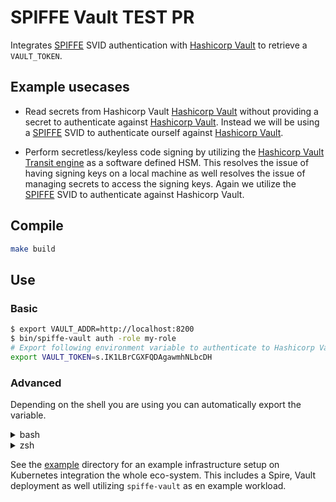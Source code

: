 # SPIFFE Vault TEST PR 

Integrates [SPIFFE][spiffe] SVID authentication with [Hashicorp Vault][hashivault] to retrieve a `VAULT_TOKEN`.

## Example usecases

- Read secrets from Hashicorp Vault [Hashicorp Vault][hashivault] without providing a secret to authenticate against [Hashicorp Vault][hashivault]. Instead we will be using a [SPIFFE][spiffe] SVID to authenticate ourself against [Hashicorp Vault][hashivault].

- Perform secretless/keyless code signing by utilizing the [Hashicorp Vault Transit engine](https://www.vaultproject.io/docs/secrets/transit) as a software defined HSM. This resolves the issue of having signing keys on a local machine as well resolves the issue of managing secrets to access the signing keys. Again we utilize the [SPIFFE][spiffe] SVID to authenticate against Hashicorp Vault.

[hashivault]: https://vaultproject.org "hashicorp Vault"
[spiffe]: https://spiffe.io "SPIFFE"

## Compile

```bash
make build
```

## Use

### Basic

```bash
$ export VAULT_ADDR=http://localhost:8200
$ bin/spiffe-vault auth -role my-role
# Export following environment variable to authenticate to Hashicorp Vault
export VAULT_TOKEN=s.IK1LBrCGXFQDAgawmhNLbcDH
```

### Advanced

Depending on the shell you are using you can automatically export the variable.

<details>
  <summary>bash</summary>

```bash
$ export VAULT_ADDR=http://localhost:8200
$ echo "$(bin/spiffe-vault auth -role my-role)" > /tmp/spiffe-vault
$ source /tmp/spiffe-vault
$ vault kv get secrets/my-key
====== Metadata ======
Key              Value
---              -----
created_time     2021-08-24T08:20:54.925866504Z
deletion_time    n/a
destroyed        false
version          1

============= Data =============
Key                       Value
---                       -----
username                  marco
password                  Supers3cr3t!
$ vault token lookup
Key                 Value
---                 -----
accessor            rwpXIHXzbVIMN2TL25Lfssef
creation_time       1629970184
creation_ttl        1m
display_name        jwt-spiffe://dev.localhost/ns/my-app/sa/my-app-backend
entity_id           8904661e-5a9f-3af5-c269-257e8a0a31d0
expire_time         2021-08-26T09:30:44.424072877Z
explicit_max_ttl    0s
id                  s.eOdhqe1hVV0OPS7M0TSeEqjG
issue_time          2021-08-26T09:29:44.424078028Z
meta                map[role:my-role]
num_uses            0
orphan              true
path                auth/jwt/login
policies            [default my-role]
renewable           true
ttl                 13s
type                service
$ vault token renew
Key                  Value
---                  -----
token                s.f1mFvr0TdEuvmfcZT0jBLCc5
token_accessor       vxginlb81XMEIPefLpRz1P24
token_duration       1m
token_renewable      true
token_policies       ["default" "my-role"]
identity_policies    []
policies             ["default" "my-role"]
token_meta_role      my-role
$ vault token lookup
Key                  Value
---                  -----
accessor             vxginlb81XMEIPefLpRz1P24
creation_time        1629970320
creation_ttl         1m
display_name         jwt-spiffe://dev.localhost/ns/my-app/sa/my-app-backend
entity_id            8904661e-5a9f-3af5-c269-257e8a0a31d0
expire_time          2021-08-26T09:33:53.57444787Z
explicit_max_ttl     0s
id                   s.f1mFvr0TdEuvmfcZT0jBLCc5
issue_time           2021-08-26T09:32:00.135787193Z
last_renewal         2021-08-26T09:32:53.574447972Z
last_renewal_time    1629970373
meta                 map[role:my-role]
num_uses             0
orphan               true
path                 auth/jwt/login
policies             [default my-role]
renewable            true
ttl                  56s
type                 service
$ vault write transit/sign/my-key input="$(echo stuff | base64)"
Key            Value
---            -----
key_version    1
signature      vault:v1:MEUCIFAWmHPyLJ6V0mjMgqr5UnV40bkCEUEGqApcYI54VAPIAiEAqyG2VkFc2wpYs/n47mK4vgfTVbXjWJzMM7Fxr/bR7LE=
$ vault write transit/verify/my-key input="$(echo stuff | base64)" signature=vault:v1:MEUCIFAWmHPyLJ6V0mjMgqr5UnV40bkCEUEGqApcYI54VAPIAiEAqyG2VkFc2wpYs/n47mK4vgfTVbXjWJzMM7Fxr/bR7LE=
```

</details>

<details>
  <summary>zsh</summary>

```zsh
$ export VAULT_ADDR=http://localhost:8200
$ source <(bin/spiffe-vault auth -role my-role)
$ vault kv get secrets/my-key
====== Metadata ======
Key              Value
---              -----
created_time     2021-08-24T08:20:54.925866504Z
deletion_time    n/a
destroyed        false
version          1

============= Data =============
Key                       Value
---                       -----
username                  marco
password                  Supers3cr3t!
$ vault token lookup
Key                 Value
---                 -----
accessor            rwpXIHXzbVIMN2TL25Lfssef
creation_time       1629970184
creation_ttl        1m
display_name        jwt-spiffe://dev.localhost/ns/my-app/sa/my-app-backend
entity_id           8904661e-5a9f-3af5-c269-257e8a0a31d0
expire_time         2021-08-26T09:30:44.424072877Z
explicit_max_ttl    0s
id                  s.eOdhqe1hVV0OPS7M0TSeEqjG
issue_time          2021-08-26T09:29:44.424078028Z
meta                map[role:my-role]
num_uses            0
orphan              true
path                auth/jwt/login
policies            [default my-role]
renewable           true
ttl                 13s
type                service
$ vault token renew
Key                  Value
---                  -----
token                s.f1mFvr0TdEuvmfcZT0jBLCc5
token_accessor       vxginlb81XMEIPefLpRz1P24
token_duration       1m
token_renewable      true
token_policies       ["default" "my-role"]
identity_policies    []
policies             ["default" "my-role"]
token_meta_role      my-role
$ vault token lookup
Key                  Value
---                  -----
accessor             vxginlb81XMEIPefLpRz1P24
creation_time        1629970320
creation_ttl         1m
display_name         jwt-spiffe://dev.localhost/ns/my-app/sa/my-app-backend
entity_id            8904661e-5a9f-3af5-c269-257e8a0a31d0
expire_time          2021-08-26T09:33:53.57444787Z
explicit_max_ttl     0s
id                   s.f1mFvr0TdEuvmfcZT0jBLCc5
issue_time           2021-08-26T09:32:00.135787193Z
last_renewal         2021-08-26T09:32:53.574447972Z
last_renewal_time    1629970373
meta                 map[role:my-role]
num_uses             0
orphan               true
path                 auth/jwt/login
policies             [default my-role]
renewable            true
ttl                  56s
type                 service
$ vault write transit/sign/my-key input="$(echo stuff | base64)"
Key            Value
---            -----
key_version    1
signature      vault:v1:MEUCIFAWmHPyLJ6V0mjMgqr5UnV40bkCEUEGqApcYI54VAPIAiEAqyG2VkFc2wpYs/n47mK4vgfTVbXjWJzMM7Fxr/bR7LE=
$ vault write transit/verify/my-key input="$(echo stuff | base64)" signature=vault:v1:MEUCIFAWmHPyLJ6V0mjMgqr5UnV40bkCEUEGqApcYI54VAPIAiEAqyG2VkFc2wpYs/n47mK4vgfTVbXjWJzMM7Fxr/bR7LE=
```

</details>

See the [example](example) directory for an example infrastructure setup on Kubernetes integration the whole eco-system. This includes a Spire, Vault deployment as well utilizing `spiffe-vault` as en example workload.
